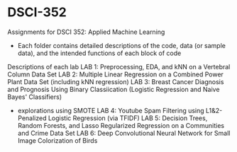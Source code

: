 # DSCI-352
Assignments for DSCI 352: Applied Machine Learning

- Each folder contains detailed descriptions of the code, data (or sample data), and the intended functions of each block of code

Descriptions of each lab
LAB 1: Preprocessing, EDA, and kNN on a Vertebral Column Data Set
LAB 2: Multiple Linear Regression on a Combined Power Plant Data Set (including kNN regression)
LAB 3: Breast Cancer Diagnosis and Prognosis Using Binary Classiication (Logistic Regression and Naive Bayes' Classifiers)
- explorations using SMOTE
LAB 4: Youtube Spam Filtering using L1&2-Penalized Logistic Regression (via TFIDF)
LAB 5: Decision Trees, Random Forests, and Lasso Regularized Regression on a Communities and Crime Data Set
LAB 6: Deep Convolutional Neural Network for Small Image Colorization of Birds
